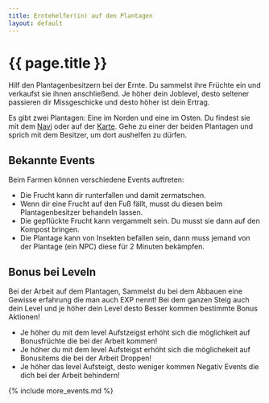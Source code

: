 ```yaml
---
title: Erntehelfer(in) auf den Plantagen
layout: default
---
```

# {{ page.title }}

Hilf den Plantagenbesitzern bei der Ernte. Du sammelst ihre Früchte ein und
verkaufst sie ihnen anschließend. Je höher dein Joblevel, desto seltener
passieren dir Missgeschicke und desto höher ist dein Ertrag.

Es gibt zwei Plantagen: Eine im Norden und eine im Osten. Du findest sie mit
dem [Navi](/commands/navi) oder auf der [Karte](/commands/karte). Gehe zu einer
der beiden Plantagen und sprich mit dem Besitzer, um dort aushelfen zu dürfen.

## Bekannte Events

Beim Farmen können verschiedene Events auftreten:

- Die Frucht kann dir runterfallen und damit zermatschen.
- Wenn dir eine Frucht auf den Fuß fällt, musst du diesen beim Plantagenbesitzer
  behandeln lassen.
- Die gepflückte Frucht kann vergammelt sein. Du musst sie dann auf den Kompost
  bringen.
- Die Plantage kann von Insekten befallen sein, dann muss jemand von der
  Plantage (ein NPC) diese für 2 Minuten bekämpfen.

## Bonus bei Leveln
Bei der Arbeit auf dem Plantagen, Sammelst du bei dem Abbauen eine Gewisse erfahrung die man auch EXP nennt! Bei dem ganzen Steig auch dein Level und je höher dein Level desto Besser kommen bestimmte Bonus Aktionen! 

- Je höher du mit dem level Aufstzeigst erhöht sich die möglichkeit auf Bonusfrüchte die bei der Arbeit kommen!
- Je höher du mit dem level Aufsteigst erhöht sich die möglichekeit auf Bonusitems die bei der Arbeit Droppen!
- Je höher das level Aufsteigt, desto weniger kommen Negativ Events die dich bei der Arbeit behindern!

  
{% include more_events.md %}
